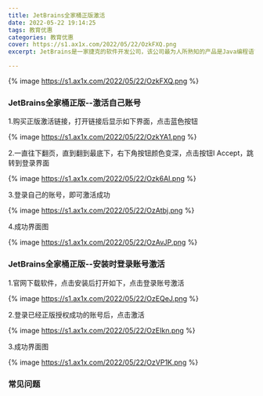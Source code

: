 ```yaml
---
title: JetBrains全家桶正版激活
date: 2022-05-22 19:14:25
tags: 教育优惠
categories: 教育优惠
cover: https://s1.ax1x.com/2022/05/22/OzkFXQ.png
excerpt: JetBrains是一家捷克的软件开发公司，该公司最为人所熟知的产品是Java编程语言开发撰写时所用的集成开发环境：IntelliJ IDEA。

---
```

{% image https://s1.ax1x.com/2022/05/22/OzkFXQ.png %}

### JetBrains全家桶正版--激活自己账号

1.购买正版激活链接，打开链接后显示如下界面，点击蓝色按钮

{% image https://s1.ax1x.com/2022/05/22/OzkYA1.png %}

2.一直往下翻页，直到翻到最底下，右下角按钮颜色变深，点击按钮I Accept，跳转到登录界面

{% image https://s1.ax1x.com/2022/05/22/Ozk6AI.png %}

3.登录自己的账号，即可激活成功

{% image https://s1.ax1x.com/2022/05/22/OzAtbj.png %}

4.成功界面图

{% image https://s1.ax1x.com/2022/05/22/OzAvJP.png %}



### JetBrains全家桶正版--安装时登录账号激活

1.官网下载软件，点击安装后打开如下，点击登录账号激活

{% image https://s1.ax1x.com/2022/05/22/OzEQeJ.png %}

2.登录已经正版授权成功的账号后，点击激活

{% image https://s1.ax1x.com/2022/05/22/OzEIkn.png %}

3.成功界面图

{% image https://s1.ax1x.com/2022/05/22/OzVP1K.png %}



### 常见问题

